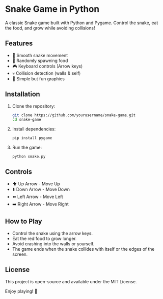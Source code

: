 # Snake Game in Python

A classic Snake game built with Python and Pygame. Control the snake, eat the food, and grow while avoiding collisions!

## Features
- 🐍 Smooth snake movement
- 🍎 Randomly spawning food
- 🎮 Keyboard controls (Arrow keys)
- 💀 Collision detection (walls & self)
- 🎨 Simple but fun graphics 

## Installation
1. Clone the repository:
   ```sh
   git clone https://github.com/yourusername/snake-game.git
   cd snake-game
   ```
2. Install dependencies:
   ```sh 
   pip install pygame
   ```
3. Run the game:
   ```sh
   python snake.py
   ```

## Controls
- ⬆️ Up Arrow - Move Up
- ⬇️ Down Arrow - Move Down
- ⬅️ Left Arrow - Move Left
- ➡️ Right Arrow - Move Right

## How to Play
- Control the snake using the arrow keys.
- Eat the red food to grow longer.
- Avoid crashing into the walls or yourself.
- The game ends when the snake collides with itself or the edges of the screen.

## License
This project is open-source and available under the MIT License.

Enjoy playing! 🚀

